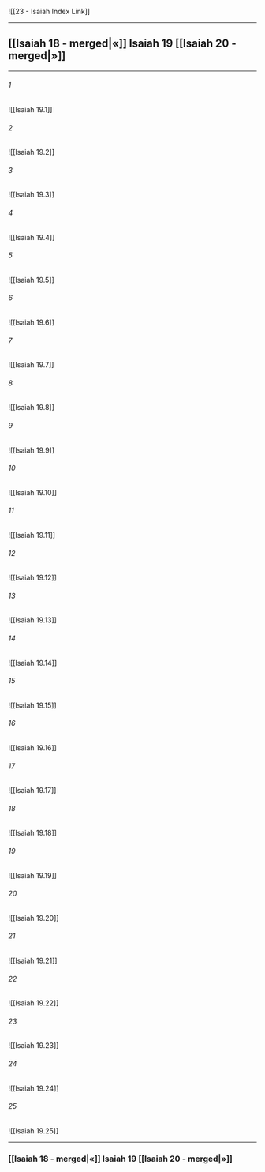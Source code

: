 ![[23 - Isaiah Index Link]]

---
##  [[Isaiah 18 - merged|«]] Isaiah 19 [[Isaiah 20 - merged|»]]

---

###### 1
![[Isaiah 19.1]] 

###### 2
![[Isaiah 19.2]] 

###### 3
![[Isaiah 19.3]] 

###### 4
![[Isaiah 19.4]]

###### 5 
![[Isaiah 19.5]] 

###### 6
![[Isaiah 19.6]] 

###### 7
![[Isaiah 19.7]] 

###### 8
![[Isaiah 19.8]] 

###### 9
![[Isaiah 19.9]] 

###### 10
![[Isaiah 19.10]] 

###### 11
![[Isaiah 19.11]] 

###### 12
![[Isaiah 19.12]]

###### 13
![[Isaiah 19.13]] 

###### 14
![[Isaiah 19.14]] 

###### 15
![[Isaiah 19.15]]

###### 16
![[Isaiah 19.16]] 

###### 17
![[Isaiah 19.17]]

###### 18
![[Isaiah 19.18]] 

###### 19
![[Isaiah 19.19]] 

###### 20
![[Isaiah 19.20]]

###### 21
![[Isaiah 19.21]] 

###### 22
![[Isaiah 19.22]] 

###### 23
![[Isaiah 19.23]]

###### 24
![[Isaiah 19.24]] 

###### 25
![[Isaiah 19.25]]


---
###  [[Isaiah 18 - merged|«]] Isaiah 19 [[Isaiah 20 - merged|»]]